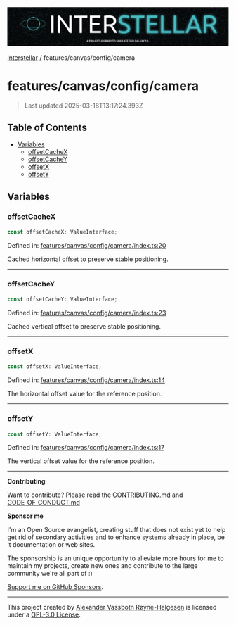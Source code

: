 <div>
  <img alt="SPECCER logo" src="https://raw.githubusercontent.com/phun-ky/interstellar/main/public/interstellar-header.png" style="max-height:120px;" />
</div>

[interstellar](../../../README.md) / features/canvas/config/camera

# features/canvas/config/camera

> Last updated 2025-03-18T13:17:24.393Z

## Table of Contents

- [Variables](#variables)
  - [offsetCacheX](#offsetcachex)
  - [offsetCacheY](#offsetcachey)
  - [offsetX](#offsetx)
  - [offsetY](#offsety)

## Variables

### offsetCacheX

```ts
const offsetCacheX: ValueInterface;
```

Defined in:
[features/canvas/config/camera/index.ts:20](https://github.com/phun-ky/interstellar/blob/main/src/features/canvas/config/camera/index.ts#L20)

Cached horizontal offset to preserve stable positioning.

---

### offsetCacheY

```ts
const offsetCacheY: ValueInterface;
```

Defined in:
[features/canvas/config/camera/index.ts:23](https://github.com/phun-ky/interstellar/blob/main/src/features/canvas/config/camera/index.ts#L23)

Cached vertical offset to preserve stable positioning.

---

### offsetX

```ts
const offsetX: ValueInterface;
```

Defined in:
[features/canvas/config/camera/index.ts:14](https://github.com/phun-ky/interstellar/blob/main/src/features/canvas/config/camera/index.ts#L14)

The horizontal offset value for the reference position.

---

### offsetY

```ts
const offsetY: ValueInterface;
```

Defined in:
[features/canvas/config/camera/index.ts:17](https://github.com/phun-ky/interstellar/blob/main/src/features/canvas/config/camera/index.ts#L17)

The vertical offset value for the reference position.

---

**Contributing**

Want to contribute? Please read the
[CONTRIBUTING.md](https://github.com/phun-ky/interstellar/blob/main/CONTRIBUTING.md)
and
[CODE_OF_CONDUCT.md](https://github.com/phun-ky/interstellar/blob/main/CODE_OF_CONDUCT.md)

**Sponsor me**

I'm an Open Source evangelist, creating stuff that does not exist yet to help
get rid of secondary activities and to enhance systems already in place, be it
documentation or web sites.

The sponsorship is an unique opportunity to alleviate more hours for me to
maintain my projects, create new ones and contribute to the large community
we're all part of :)

[Support me on GitHub Sponsors](https://github.com/sponsors/phun-ky).

---

This project created by [Alexander Vassbotn Røyne-Helgesen](http://phun-ky.net)
is licensed under a
[GPL-3.0 License](https://choosealicense.com/licenses/gpl-3.0/).
